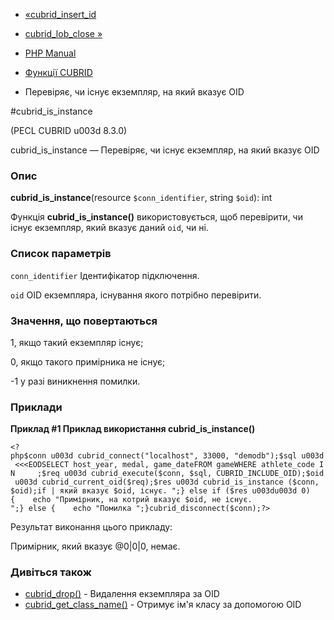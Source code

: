 - [«cubrid_insert_id](function.cubrid-insert-id.md)
- [cubrid_lob_close »](function.cubrid-lob-close.md)

- [PHP Manual](index.md)
- [Функції CUBRID](ref.cubrid.md)
- Перевіряє, чи існує екземпляр, на який вказує OID

#cubrid_is_instance

(PECL CUBRID u003d 8.3.0)

cubrid_is_instance — Перевіряє, чи існує екземпляр, на який
вказує OID

### Опис

**cubrid_is_instance**(resource `$conn_identifier`, string `$oid`): int

Функція **cubrid_is_instance()** використовується, щоб перевірити,
чи існує екземпляр, який вказує даний `oid`, чи ні.

### Список параметрів

`conn_identifier`
Ідентифікатор підключення.

`oid`
OID екземпляра, існування якого потрібно перевірити.

### Значення, що повертаються

1, якщо такий екземпляр існує;

0, якщо такого примірника не існує;

-1 у разі виникнення помилки.

### Приклади

**Приклад #1 Приклад використання **cubrid_is_instance()****

`<?php$conn u003d cubrid_connect("localhost", 33000, "demodb");$sql u003d <<<EODSELECT host_year, medal, game_dateFROM gameWHERE athlete_code IN     ;$req u003d cubrid_execute($conn, $sql, CUBRID_INCLUDE_OID);$oid u003d cubrid_current_oid($req);$res u003d cubrid_is_instance ($conn, $oid);if | який вказує $oid, існує.
";} else if ($res u003du003d 0){    echo "Примірник, на котрий вказує $oid, не існує.
";} else {    echo "Помилка
";}cubrid_disconnect($conn);?> `

Результат виконання цього прикладу:

Примірник, який вказує @0|0|0, немає.

### Дивіться також

- [cubrid_drop()](function.cubrid-drop.md) - Видалення екземпляра за
OID
- [cubrid_get_class_name()](function.cubrid-get-class-name.md) -
Отримує ім'я класу за допомогою OID
